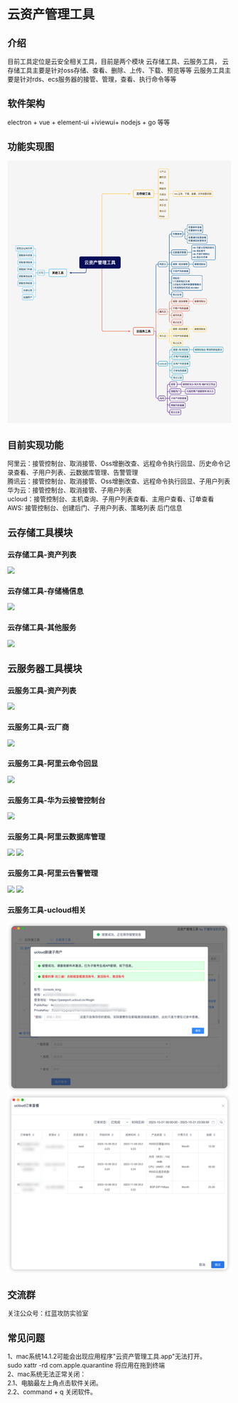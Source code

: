 # 云资产管理工具

## 介绍
目前工具定位是云安全相关工具，目前是两个模块
云存储工具、云服务工具，
云存储工具主要是针对oss存储、查看、删除、上传、下载、预览等等
云服务工具主要是针对rds、ecs服务器的接管、管理，查看、执行命令等等

## 软件架构
electron + vue + element-ui +iviewui+ nodejs + go 等等  

## 功能实现图
<img src="info/xmid-info.png">

## 目前实现功能
阿里云：接管控制台、取消接管、Oss增删改查、远程命令执行回显、历史命令记录查看、子用户列表、云数据库管理、告警管理 </br>
腾讯云：接管控制台、取消接管、Oss增删改查、远程命令执行回显、子用户列表</br>
华为云：接管控制台、取消接管、子用户列表</br>
ucloud：接管控制台、主机查询、子用户列表查看、主用户查看、订单查看</br>
AWS: 接管控制台、创建后门、子用户列表、策略列表 后门信息</br>

## 云存储工具模块
<h3>云存储工具-资产列表</h3>
<img src="info/mac-1.png">
<h3>云存储工具-存储桶信息</h3>
<img src="info/mac-1-1.png">
<h3>云存储工具-其他服务</h3>
<img src="info/mac-1-2.png">

## 云服务器工具模块
<h3>云服务工具-资产列表</h3>
<img src="info/mac-2-1.png">
<h3>云服务工具-云厂商</h3>
<img src="info/mac-2-2.png">
<h3>云服务工具-阿里云命令回显</h3>
<img src="info/mac-2-3.png">
<h3>云服务工具-华为云接管控制台</h3>
<img src="info/mac-3.png">
<h3>云服务工具-阿里云数据库管理</h3>
<img src="info/mac-4.png">
<img src="info/mac-4-1.png">
<h3>云服务工具-阿里云告警管理</h3>
<img src="info/mac-5.png">
<img src="info/mac-5-1.png">
<h3>云服务工具-ucloud相关</h3>
<img src="info/ucloud-1.png">
<img src="info/ucloud-2.png">


## 交流群
关注公众号：红蓝攻防实验室

## 常见问题
1、mac系统14.1.2可能会出现应用程序"云资产管理工具.app"无法打开。</br>
sudo xattr -rd com.apple.quarantine 将应用在拖到终端</br>
2、mac系统无法正常关闭：</br>
     2.1、电脑最左上角点击软件关闭。</br>
     2.2、command + q 关闭软件。</br>






